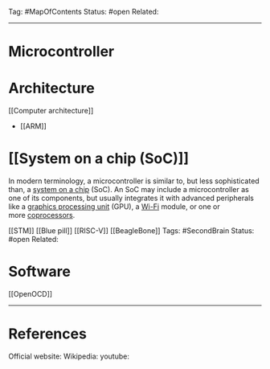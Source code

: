 Tag: #MapOfContents 
Status: #open 
Related:

---
# Microcontroller


# Architecture
[[Computer architecture]]
- [[ARM]]


# [[System on a chip (SoC)]]

In modern terminology, a microcontroller is similar to, but less sophisticated than, a [system on a chip](https://en.wikipedia.org/wiki/System_on_a_chip "System on a chip") (SoC). An SoC may include a microcontroller as one of its components, but usually integrates it with advanced peripherals like a [graphics processing unit](https://en.wikipedia.org/wiki/Graphics_processing_unit "Graphics processing unit") (GPU), a [Wi-Fi](https://en.wikipedia.org/wiki/Wi-Fi "Wi-Fi") module, or one or more [coprocessors](https://en.wikipedia.org/wiki/Coprocessor "Coprocessor").

[[STM]]
	[[Blue pill]]
[[RISC-V]]
[[BeagleBone]]
Tags: #SecondBrain 
Status: #open
Related: 

# Software
[[OpenOCD]]

---
# References
Official website:
Wikipedia:
youtube:
